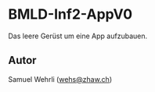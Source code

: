 # BMLD-Inf2-AppV0

Das leere Gerüst um eine App aufzubauen.

## Autor

Samuel Wehrli (wehs@zhaw.ch)


